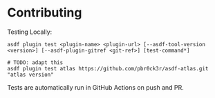 # Contributing

Testing Locally:

```shell
asdf plugin test <plugin-name> <plugin-url> [--asdf-tool-version <version>] [--asdf-plugin-gitref <git-ref>] [test-command*]

# TODO: adapt this
asdf plugin test atlas https://github.com/pbr0ck3r/asdf-atlas.git "atlas version"
```

Tests are automatically run in GitHub Actions on push and PR.
